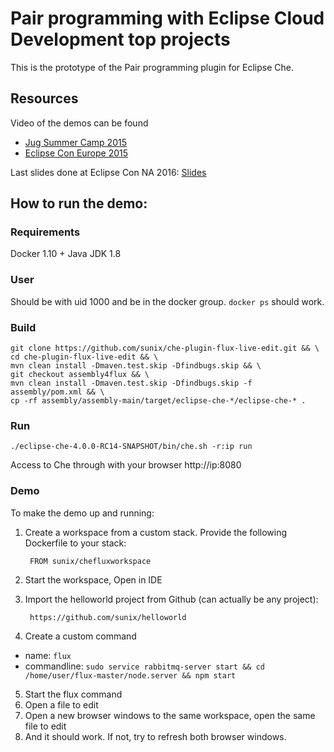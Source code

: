 # Pair programming with Eclipse Cloud Development top projects
This is the prototype of the Pair programming plugin for Eclipse Che.

## Resources

Video of the demos can be found

  - [Jug Summer Camp 2015](https://www.youtube.com/watch?v=-FXmt4cfpRo)
  - [Eclipse Con Europe 2015](https://www.youtube.com/watch?v=lX-4ftWzK3s)

Last slides done at Eclipse Con NA 2016: [Slides](https://docs.google.com/presentation/d/1Emhsy9erAd5PVkAwFk7S36aC9M_Yn4pIS0z5GDYFb_8/pub?start=false&loop=false&delayms=3000&slide=id.g10d592b969_1_123)

## How to run the demo:

### Requirements

Docker 1.10 + Java JDK 1.8


### User

Should be with uid 1000 and be in the docker group. `docker ps` should work.

### Build

    git clone https://github.com/sunix/che-plugin-flux-live-edit.git && \
    cd che-plugin-flux-live-edit && \
    mvn clean install -Dmaven.test.skip -Dfindbugs.skip && \
    git checkout assembly4flux && \
    mvn clean install -Dmaven.test.skip -Dfindbugs.skip -f assembly/pom.xml && \
    cp -rf assembly/assembly-main/target/eclipse-che-*/eclipse-che-* .
 
### Run

    ./eclipse-che-4.0.0-RC14-SNAPSHOT/bin/che.sh -r:ip run

Access to Che through with your browser http://ip:8080


### Demo

To make the demo up and running:

1. Create a workspace from a custom stack. Provide the following Dockerfile to your stack:

        FROM sunix/chefluxworkspace

2. Start the workspace, Open in IDE
3. Import the helloworld  project from Github  (can actually be any project):

        https://github.com/sunix/helloworld

4. Create a custom command

  - name: `flux`
  - commandline: `sudo service rabbitmq-server start && cd /home/user/flux-master/node.server && npm start`

5. Start the flux command
6. Open a file to edit
7. Open a new browser windows to the same workspace, open the same file to edit
8. And it should work. If not, try to refresh both browser windows.



